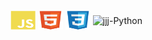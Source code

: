 <div style="display: inline_block"><br>
  <img align="center" alt="jjj-Js" height="30" width="40" src="https://raw.githubusercontent.com/devicons/devicon/master/icons/javascript/javascript-plain.svg">
  <img align="center" alt="jjj-HTML" height="30" width="40" src="https://raw.githubusercontent.com/devicons/devicon/master/icons/html5/html5-original.svg">
  <img align="center" alt="jjj-CSS" height="30" width="40" src="https://raw.githubusercontent.com/devicons/devicon/master/icons/css3/css3-original.svg">
  <img align="center" alt="jjj-Python" height="30" width="40" src="https://cdn.icon-icons.com/icons2/112/PNG/512/python_18894.png">
  
</div>

